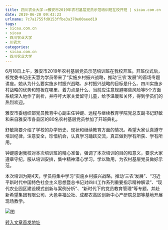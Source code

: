 ```yaml
---
title: 四川农业大学->雅安市2019年农村基层党员示范培训班在校开班 | sicau.com.cn
date: 2019-06-20 09:43:23
urlname: 7c7a1755fd0153ffbe3a370e00aeed19
tags: 
- sicau.com.cn
- sicau
- 四川农业大学
- 川农大
categories:
- sicau.com.cn
- 四川农业大学
---
```



6月18日上午，雅安市2019年农村基层党员示范培训班在我校开班。开班仪式后，校党委书记庄天慧为学员带来了“实施乡村振兴战略，推动‘三农’发展”的首场专题讲座。她从为什么要实施乡村振兴战略、乡村振兴战略的目标是什么、四川实施乡村战略的优势和短板在哪里、着力点是什么、当前应注意规避哪些风险等5个方面系统深入地作了剖析，并呼吁大家关爱留守儿童，给予温暖和关怀，得到学员们的热烈欢迎。

雅安市委组织部党员教育中心副主任钟键、远程与继续教育学院党总支副书记舒敏和来自雅安市各县区的80名农村基层党员参加了开班典礼。

舒敏简要介绍了学校的办学历史、现状和继续教育方面的情况。希望大家认真遵守培训纪律，注意安全，珍惜机会，认真学习踊跃交流，真正做到学有所获、学有所用。

钟键感谢我校对本次培训班的精心准备，强调了本次培训的目的和意义，要求大家遵章守纪，服从培训安排，集中精神潜心学习，学以致用，为农村基层党员做好示范。

本次培训为期4天，学员将集中学习“实施乡村振兴战略，推动‘三农’发展”、“习近平新时代中国特色社会主义思想暨总书记对四川工作系列重要指示精神解读”、“现代农业园区建设模式创新与案例分析”、“新时代下的党员教育管理”等专题，并赴新希望集团有限公司、大邑幸福公社、成都农高区创新中心产研院总部等基地开展现场教学。



![图](https://news.sicau.edu.cn/__local/E/81/75/AE8965DDC2030F177FF0CAA87AC_897F05D9_12EF3.jpg)

[转入文章首发地址](https://news.sicau.edu.cn/info/1078/52168.htm)